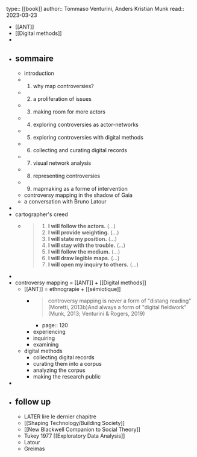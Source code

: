 type:: [[book]]
author:: Tommaso Venturini, Anders Kristian Munk
read:: 2023-03-23

- [[ANT]]
- [[Digital methods]]
-
- ## sommaire
	- introduction
	- 1. why map controversies?
	- 2. a proliferation of issues
	- 3. making room for more actors
	- 4. exploring controversies as actor-networks
	- 5. exploring controversies with digital methods
	- 6. collecting and curating digital records
	- 7. visual network analysis
	- 8. representing controversies
	- 9. mapmaking as a forme of intervention
	- controversy mapping in the shadow of Gaia
	- a conversation with Bruno Latour
-
- cartographer's creed
	- > 1. **I will follow the actors.** (...)
	  > 2. **I will provide weighting.** (...)
	  > 3. **I will state my position.** (...)
	  > 4. **I will stay with the trouble.** (...)
	  > 5. **I will follow the medium.** (...)
	  > 6. **I will draw legible maps.** (...)
	  > 7. **I will open my inquiry to others.** (...)
-
- controversy mapping = [[ANT]] + [[Digital methods]]
	- [[ANT]] = ethnograpie + [[sémiotique]]
		- > controversy mapping is never a form of "distang reading" (Moretti, 2013b)And always a form of "digital fieldwork" (Munk, 2013; Venturini & Rogers, 2019)
			- page:: 120
		- experiencing
		- inquiring
		- examining
	- digital methods
		- collecting digital records
		- curating them into a corpus
		- analyzing the corpus
		- making the research public
-
- ## follow up
	- LATER lire le dernier chapitre
	- [[Shaping Technology/Building Society]]
	- [[New Blackwell Companion to Social Theory]]
	- Tukey 1977 [[Exploratory Data Analysis]]
	- Latour
	- Greimas